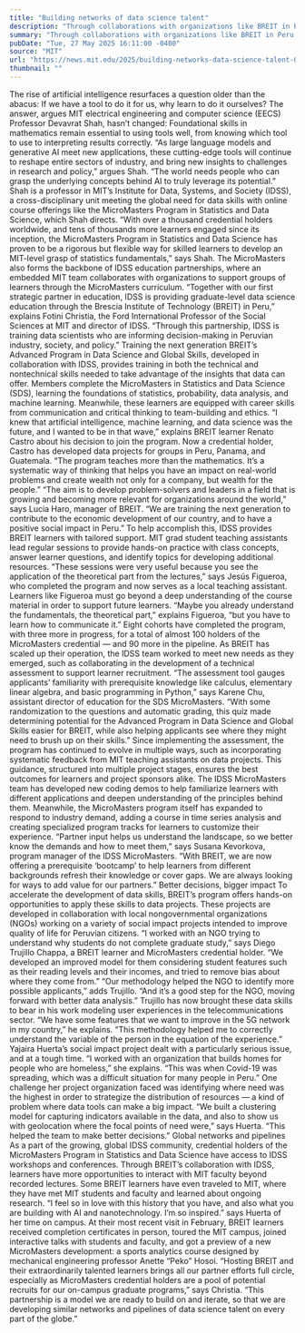 ```yaml
---
title: "Building networks of data science talent"
description: "Through collaborations with organizations like BREIT in Peru, the MIT Institute for Data, Systems, and Society is upskilling hundreds of learners around the world in data science and machine learning."
summary: "Through collaborations with organizations like BREIT in Peru, the MIT Institute for Data, Systems, and Society is upskil"
pubDate: "Tue, 27 May 2025 16:11:00 -0400"
source: "MIT"
url: "https://news.mit.edu/2025/building-networks-data-science-talent-0527"
thumbnail: ""
---
```


The rise of artificial intelligence resurfaces a question older than the abacus: If we have a tool to do it for us, why learn to do it ourselves?
The answer, argues MIT electrical engineering and computer science (EECS) Professor Devavrat Shah, hasn’t changed: Foundational skills in mathematics remain essential to using tools well, from knowing which tool to use to interpreting results correctly.
“As large language models and generative AI meet new applications, these cutting-edge tools will continue to reshape entire sectors of industry, and bring new insights to challenges in research and policy,” argues Shah. “The world needs people who can grasp the underlying concepts behind AI to truly leverage its potential.”
Shah is a professor in MIT’s Institute for Data, Systems, and Society (IDSS), a cross-disciplinary unit meeting the global need for data skills with online course offerings like the MicroMasters Program in Statistics and Data Science, which Shah directs.
“With over a thousand credential holders worldwide, and tens of thousands more learners engaged since its inception, the MicroMasters Program in Statistics and Data Science has proven to be a rigorous but flexible way for skilled learners to develop an MIT-level grasp of statistics fundamentals,” says Shah.
The MicroMasters also forms the backbone of IDSS education partnerships, where an embedded MIT team collaborates with organizations to support groups of learners through the MicroMasters curriculum.
“Together with our first strategic partner in education, IDSS is providing graduate-level data science education through the Brescia Institute of Technology (BREIT) in Peru,” explains Fotini Christia, the Ford International Professor of the Social Sciences at MIT and director of IDSS. “Through this partnership, IDSS is training data scientists who are informing decision-making in Peruvian industry, society, and policy.”
Training the next generation
BREIT’s Advanced Program in Data Science and Global Skills, developed in collaboration with IDSS, provides training in both the technical and nontechnical skills needed to take advantage of the insights that data can offer. Members complete the MicroMasters in Statistics and Data Science (SDS), learning the foundations of statistics, probability, data analysis, and machine learning. Meanwhile, these learners are equipped with career skills from communication and critical thinking to team-building and ethics.
“I knew that artificial intelligence, machine learning, and data science was the future, and I wanted to be in that wave,” explains BREIT learner Renato Castro about his decision to join the program. Now a credential holder, Castro has developed data projects for groups in Peru, Panama, and Guatemala. “The program teaches more than the mathematics. It’s a systematic way of thinking that helps you have an impact on real-world problems and create wealth not only for a company, but wealth for the people.”
“The aim is to develop problem-solvers and leaders in a field that is growing and becoming more relevant for organizations around the world,” says Lucia Haro, manager of BREIT. “We are training the next generation to contribute to the economic development of our country, and to have a positive social impact in Peru.”
To help accomplish this, IDSS provides BREIT learners with tailored support. MIT grad student teaching assistants lead regular sessions to provide hands-on practice with class concepts, answer learner questions, and identify topics for developing additional resources.
“These sessions were very useful because you see the application of the theoretical part from the lectures,” says Jesús Figueroa, who completed the program and now serves as a local teaching assistant. Learners like Figueroa must go beyond a deep understanding of the course material in order to support future learners.
“Maybe you already understand the fundamentals, the theoretical part,” explains Figueroa, “but you have to learn how to communicate it.”
Eight cohorts have completed the program, with three more in progress, for a total of almost 100 holders of the MicroMasters credential — and 90 more in the pipeline. As BREIT has scaled up their operation, the IDSS team worked to meet new needs as they emerged, such as collaborating in the development of a technical assessment to support learner recruitment.
“The assessment tool gauges applicants’ familiarity with prerequisite knowledge like calculus, elementary linear algebra, and basic programming in Python,” says Karene Chu, assistant director of education for the SDS MicroMasters. “With some randomization to the questions and automatic grading, this quiz made determining potential for the Advanced Program in Data Science and Global Skills easier for BREIT, while also helping applicants see where they might need to brush up on their skills.”
Since implementing the assessment, the program has continued to evolve in multiple ways, such as incorporating systematic feedback from MIT teaching assistants on data projects. This guidance, structured into multiple project stages, ensures the best outcomes for learners and project sponsors alike. The IDSS MicroMasters team has developed new coding demos to help familiarize learners with different applications and deepen understanding of the principles behind them. Meanwhile, the MicroMasters program itself has expanded to respond to industry demand, adding a course in time series analysis and creating specialized program tracks for learners to customize their experience.
“Partner input helps us understand the landscape, so we better know the demands and how to meet them,” says Susana Kevorkova, program manager of the IDSS MicroMasters. “With BREIT, we are now offering a prerequisite ‘bootcamp’ to help learners from different backgrounds refresh their knowledge or cover gaps. We are always looking for ways to add value for our partners.”
Better decisions, bigger impact
To accelerate the development of data skills, BREIT’s program offers hands-on opportunities to apply these skills to data projects. These projects are developed in collaboration with local nongovernmental organizations (NGOs) working on a variety of social impact projects intended to improve quality of life for Peruvian citizens.
“I worked with an NGO trying to understand why students do not complete graduate study,” says Diego Trujillo Chappa, a BREIT learner and MicroMasters credential holder. “We developed an improved model for them considering student features such as their reading levels and their incomes, and tried to remove bias about where they come from.”
“Our methodology helped the NGO to identify more possible applicants,” adds Trujillo. “And it’s a good step for the NGO, moving forward with better data analysis.”
Trujillo has now brought these data skills to bear in his work modeling user experiences in the telecommunications sector. “We have some features that we want to improve in the 5G network in my country,” he explains. “This methodology helped me to correctly understand the variable of the person in the equation of the experience.”
Yajaira Huerta’s social impact project dealt with a particularly serious issue, and at a tough time. “I worked with an organization that builds homes for people who are homeless,” she explains. “This was when Covid-19 was spreading, which was a difficult situation for many people in Peru.”
One challenge her project organization faced was identifying where need was the highest in order to strategize the distribution of resources — a kind of problem where data tools can make a big impact. “We built a clustering model for capturing indicators available in the data, and also to show us with geolocation where the focal points of need were,” says Huerta. “This helped the team to make better decisions.”
Global networks and pipelines
As a part of the growing, global IDSS community, credential holders of the MicroMasters Program in Statistics and Data Science have access to IDSS workshops and conferences. Through BREIT’s collaboration with IDSS, learners have more opportunities to interact with MIT faculty beyond recorded lectures. Some BREIT learners have even traveled to MIT, where they have met MIT students and faculty and learned about ongoing research.
“I feel so in love with this history that you have, and also what you are building with AI and nanotechnology. I’m so inspired.” says Huerta of her time on campus.
At their most recent visit in February, BREIT learners received completion certificates in person, toured the MIT campus, joined interactive talks with students and faculty, and got a preview of a new MicroMasters development: a sports analytics course designed by mechanical engineering professor Anette “Peko” Hosoi.
“Hosting BREIT and their extraordinarily talented learners brings all our partner efforts full circle, especially as MicroMasters credential holders are a pool of potential recruits for our on-campus graduate programs,” says Christia. “This partnership is a model we are ready to build on and iterate, so that we are developing similar networks and pipelines of data science talent on every part of the globe.”